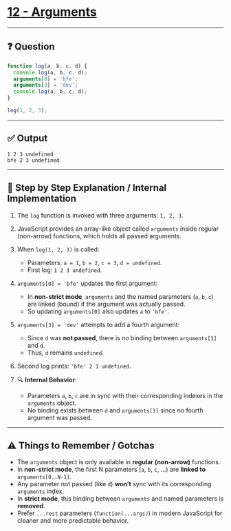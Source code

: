 # [12 - Arguments](https://bigfrontend.dev/quiz/arguments)

---

## ❓ Question

```js
function log(a, b, c, d) {
  console.log(a, b, c, d);
  arguments[0] = 'bfe';
  arguments[3] = 'dev';
  console.log(a, b, c, d);
}

log(1, 2, 3);
```

---

## ✅ Output

```
1 2 3 undefined
bfe 2 3 undefined
```

---

## 🧠 Step by Step Explanation / Internal Implementation

1. The `log` function is invoked with three arguments: `1, 2, 3`.
2. JavaScript provides an array-like object called `arguments` inside regular (non-arrow) functions, which holds all passed arguments.
3. When `log(1, 2, 3)` is called:
   - Parameters: `a = 1`, `b = 2`, `c = 3`, `d = undefined`.
   - First log: `1 2 3 undefined`.

4. `arguments[0] = 'bfe'` updates the first argument:
   - In **non-strict mode**, `arguments` and the named parameters (`a`, `b`, `c`) are linked (bound) if the argument was actually passed.
   - So updating `arguments[0]` also updates `a` to `'bfe'`.

5. `arguments[3] = 'dev'` attempts to add a fourth argument:
   - Since `d` was **not passed**, there is no binding between `arguments[3]` and `d`.
   - Thus, `d` remains `undefined`.

6. Second log prints: `'bfe' 2 3 undefined`.

7. 🔍 **Internal Behavior**:
   - Parameters `a`, `b`, `c` are in sync with their corresponding indexes in the `arguments` object.
   - No binding exists between `d` and `arguments[3]` since no fourth argument was passed.

---

## ⚠️ Things to Remember / Gotchas

- The `arguments` object is only available in **regular (non-arrow)** functions.
- In **non-strict mode**, the first N parameters (`a`, `b`, `c`, ...) are **linked to** `arguments[0..N-1]`.
- Any parameter not passed (like `d`) **won’t** sync with its corresponding `arguments` index.
- In **strict mode**, this binding between `arguments` and named parameters is **removed**.
- Prefer `...rest` parameters (`function(...args)`) in modern JavaScript for cleaner and more predictable behavior.
